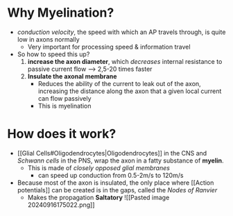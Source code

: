 # Why Myelination?
- *conduction velocity*, the speed with which an AP travels through, is quite low in axons normally
	- Very important for processing speed & information travel
- So how to speed this up?
	1. **increase the axon diameter**, which *decreases* internal resistance to passive current flow --> 2,5-20 times faster
	2.  **Insulate the axonal membrane** 
		- Reduces the ability of the current to leak out of the axon, increasing the distance along the axon that a given local current can flow passively
		- This is myelination
# How does it work?
- [[Glial Cells#Oligodendrocytes|Oligodendrocytes]] in the CNS and *Schwann cells* in the PNS, wrap the axon in a fatty substance of **myelin**. 
	- This is made of *closely opposed glial membranes*
		- can speed up conduction from 0.5-2m/s to 120m/s
- Because most of the axon is insulated, the only place where [[Action potentials]] can be created is in the gaps, called the *Nodes of Ranvier*
	- Makes the propagation **Saltatory**
![[Pasted image 20240916175022.png]]
